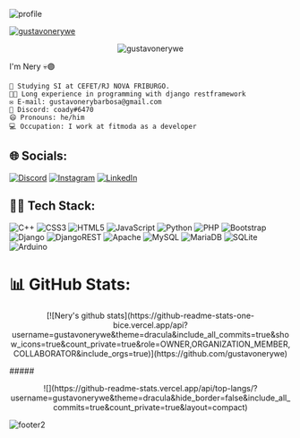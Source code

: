 ![profile](https://github.com/gustavonerywe/gustavonerywe/assets/90864370/383c5f45-6b51-4f95-b1a7-cfe1f1a8ce0c)

<p align="left"> <a href="https://github.com/ryo-ma/github-profile-trophy"><img src="https://github-profile-trophy.vercel.app/?username=gustavonerywe&theme=radical" alt="gustavonerywe" /></a> </p>
<p align="center"> <img src="https://komarev.com/ghpvc/?username=gustavonerywe&label=Profile%20views&color=ff69b4&style=for-the-badge&label=PROFILE+VIEWS" alt="gustavonerywe" /> </p>

I'm Nery 💀🟣

    🏫 Studying SI at CEFET/RJ NOVA FRIBURGO.
    👩‍💻 Long experience in programming with django restframework
    ✉️ E-mail: gustavonerybarbosa@gmail.com
    🤖 Discord: coady#6470
    😄 Pronouns: he/him
    💻 Occupation: I work at fitmoda as a developer

## 🌐 Socials:
[![Discord](https://img.shields.io/badge/Discord-%237289DA.svg?logo=discord&logoColor=white)](htttps://discord.gg/Sotíris#3271) [![Instagram](https://img.shields.io/badge/Instagram-%23E4405F.svg?logo=Instagram&logoColor=white)](https://www.instagram.com/gustavonery._/) [![LinkedIn](https://img.shields.io/badge/LinkedIn-%230077B5.svg?logo=linkedin&logoColor=white)](https://www.linkedin.com/in/gustavo-nery-barbosa-67398a248/) 

## 👨‍💻 Tech Stack:
![C++](https://img.shields.io/badge/c++-%2300599C.svg?style=for-the-badge&logo=c%2B%2B&logoColor=white) ![CSS3](https://img.shields.io/badge/css3-%231572B6.svg?style=for-the-badge&logo=css3&logoColor=white) ![HTML5](https://img.shields.io/badge/html5-%23E34F26.svg?style=for-the-badge&logo=html5&logoColor=white) ![JavaScript](https://img.shields.io/badge/javascript-%23323330.svg?style=for-the-badge&logo=javascript&logoColor=%23F7DF1E)  ![Python](https://img.shields.io/badge/python-3670A0?style=for-the-badge&logo=python&logoColor=ffdd54) ![PHP](https://img.shields.io/badge/php-%23777BB4.svg?style=for-the-badge&logo=php&logoColor=white)  ![Bootstrap](https://img.shields.io/badge/bootstrap-%23563D7C.svg?style=for-the-badge&logo=bootstrap&logoColor=white) ![Django](https://img.shields.io/badge/django-%23092E20.svg?style=for-the-badge&logo=django&logoColor=white) ![DjangoREST](https://img.shields.io/badge/DJANGO-REST-ff1709?style=for-the-badge&logo=django&logoColor=white&color=ff1709&labelColor=gray)  ![Apache](https://img.shields.io/badge/apache-%23D42029.svg?style=for-the-badge&logo=apache&logoColor=white)  ![MySQL](https://img.shields.io/badge/mysql-%2300f.svg?style=for-the-badge&logo=mysql&logoColor=white) ![MariaDB](https://img.shields.io/badge/MariaDB-003545?style=for-the-badge&logo=mariadb&logoColor=white) ![SQLite](https://img.shields.io/badge/sqlite-%2307405e.svg?style=for-the-badge&logo=sqlite&logoColor=white) ![Arduino](https://img.shields.io/badge/-Arduino-00979D?style=for-the-badge&logo=Arduino&logoColor=white)
# 📊 GitHub Stats:
<p align="center"> [![Nery's github stats](https://github-readme-stats-one-bice.vercel.app/api?username=gustavonerywe&theme=dracula&include_all_commits=true&show_icons=true&count_private=true&role=OWNER,ORGANIZATION_MEMBER,COLLABORATOR&include_orgs=true)](https://github.com/gustavonerywe)</p>
##### <p align="center"> ![](https://github-readme-stats.vercel.app/api/top-langs/?username=gustavonerywe&theme=dracula&hide_border=false&include_all_commits=true&count_private=true&layout=compact)</p>

![footer2](https://github.com/gustavonerywe/gustavonerywe/assets/90864370/8124646b-8a44-425c-8208-ccb5cab0c8b2)
